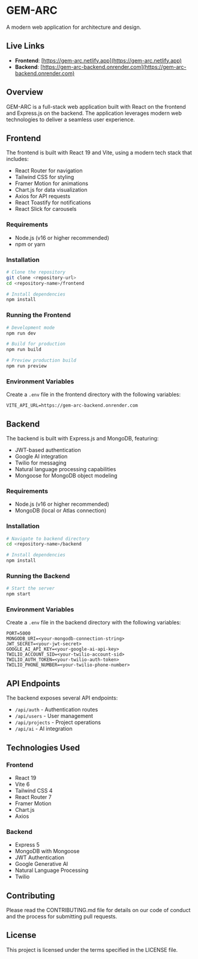 # GEM-ARC

A modern web application for architecture and design.

## Live Links

- **Frontend**: [https://gem-arc.netlify.app](https://gem-arc.netlify.app)
- **Backend**: [https://gem-arc-backend.onrender.com](https://gem-arc-backend.onrender.com)

## Overview

GEM-ARC is a full-stack web application built with React on the frontend and Express.js on the backend. The application leverages modern web technologies to deliver a seamless user experience.

## Frontend

The frontend is built with React 19 and Vite, using a modern tech stack that includes:

- React Router for navigation
- Tailwind CSS for styling
- Framer Motion for animations
- Chart.js for data visualization
- Axios for API requests
- React Toastify for notifications
- React Slick for carousels

### Requirements

- Node.js (v16 or higher recommended)
- npm or yarn

### Installation

```bash
# Clone the repository
git clone <repository-url>
cd <repository-name>/frontend

# Install dependencies
npm install
```

### Running the Frontend

```bash
# Development mode
npm run dev

# Build for production
npm run build

# Preview production build
npm run preview
```

### Environment Variables

Create a `.env` file in the frontend directory with the following variables:

```
VITE_API_URL=https://gem-arc-backend.onrender.com
```

## Backend

The backend is built with Express.js and MongoDB, featuring:

- JWT-based authentication
- Google AI integration
- Twilio for messaging
- Natural language processing capabilities
- Mongoose for MongoDB object modeling

### Requirements

- Node.js (v16 or higher recommended)
- MongoDB (local or Atlas connection)

### Installation

```bash
# Navigate to backend directory
cd <repository-name>/backend

# Install dependencies
npm install
```

### Running the Backend

```bash
# Start the server
npm start
```

### Environment Variables

Create a `.env` file in the backend directory with the following variables:

```
PORT=5000
MONGODB_URI=<your-mongodb-connection-string>
JWT_SECRET=<your-jwt-secret>
GOOGLE_AI_API_KEY=<your-google-ai-api-key>
TWILIO_ACCOUNT_SID=<your-twilio-account-sid>
TWILIO_AUTH_TOKEN=<your-twilio-auth-token>
TWILIO_PHONE_NUMBER=<your-twilio-phone-number>
```

## API Endpoints

The backend exposes several API endpoints:

- `/api/auth` - Authentication routes
- `/api/users` - User management
- `/api/projects` - Project operations
- `/api/ai` - AI integration

## Technologies Used

### Frontend
- React 19
- Vite 6
- Tailwind CSS 4
- React Router 7
- Framer Motion
- Chart.js
- Axios

### Backend
- Express 5
- MongoDB with Mongoose
- JWT Authentication
- Google Generative AI
- Natural Language Processing
- Twilio

## Contributing

Please read the CONTRIBUTING.md file for details on our code of conduct and the process for submitting pull requests.

## License

This project is licensed under the terms specified in the LICENSE file.
